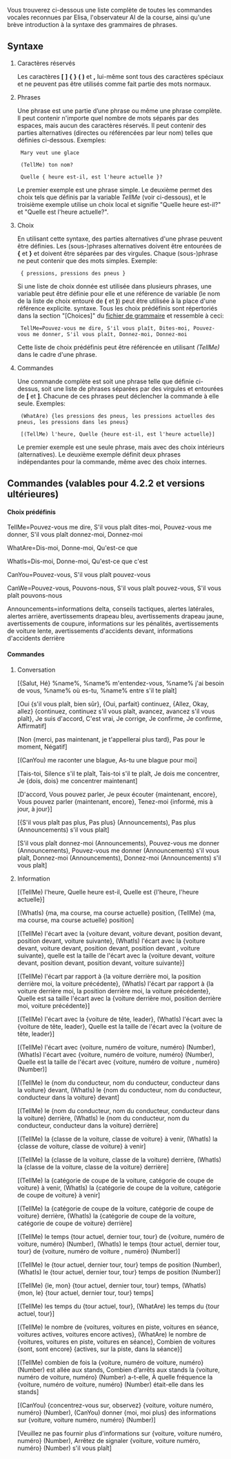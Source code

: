 Vous trouverez ci-dessous une liste complète de toutes les commandes vocales reconnues par Elisa, l'observateur AI de la course, ainsi qu'une brève introduction à la syntaxe des grammaires de phrases.

## Syntaxe

1. Caractères réservés

   Les caractères **[** **]** **{** **}** **(** **)** et **,** lui-même sont tous des caractères spéciaux et ne peuvent pas être utilisés comme fait partie des mots normaux.
   
2. Phrases

   Une phrase est une partie d’une phrase ou même une phrase complète. Il peut contenir n'importe quel nombre de mots séparés par des espaces, mais aucun des caractères réservés. Il peut contenir des parties alternatives (directes ou référencées par leur nom) telles que définies ci-dessous. Exemples:
   
		Mary veut une glace

		(TellMe) ton nom?
		
		Quelle { heure est-il, est l'heure actuelle }?
		
   Le premier exemple est une phrase simple. Le deuxième permet des choix tels que définis par la variable *TellMe* (voir ci-dessous), et le troisième exemple utilise un choix local et signifie "Quelle heure est-il?" et "Quelle est l'heure actuelle?".


3. Choix

   En utilisant cette syntaxe, des parties alternatives d'une phrase peuvent être définies. Les (sous-)phrases alternatives doivent être entourées de **{** et **}** et doivent être séparées par des virgules. Chaque (sous-)phrase ne peut contenir que des mots simples. Exemple:
   
		{ pressions, pressions des pneus }

   Si une liste de choix donnée est utilisée dans plusieurs phrases, une variable peut être définie pour elle et une référence de variable (le nom de la liste de choix entouré de **(** et **)**) peut être utilisée à la place d'une référence explicite. syntaxe. Tous les choix prédéfinis sont répertoriés dans la section "[Choices]" du [fichier de grammaire](https://github.com/SeriousOldMan/Simulator-Controller/blob/main/Sources/Assistants/Grammars/Choices.fr) et ressemble à ceci:

		TellMe=Pouvez-vous me dire, S'il vous plaît, Dites-moi, Pouvez-vous me donner, S'il vous plaît, Donnez-moi, Donnez-moi

   Cette liste de choix prédéfinis peut être référencée en utilisant *(TellMe)* dans le cadre d'une phrase.

4. Commandes

   Une commande complète est soit une phrase telle que définie ci-dessus, soit une liste de phrases séparées par des virgules et entourées de **[** et **]**. Chacune de ces phrases peut déclencher la commande à elle seule. Exemples:

		(WhatAre) {les pressions des pneus, les pressions actuelles des pneus, les pressions dans les pneus}
		
		[(TellMe) l'heure, Quelle {heure est-il, est l'heure actuelle}]

   Le premier exemple est une seule phrase, mais avec des choix intérieurs (alternatives). Le deuxième exemple définit deux phrases indépendantes pour la commande, même avec des choix internes.

## Commandes (valables pour 4.2.2 et versions ultérieures)

#### Choix prédéfinis

TellMe=Pouvez-vous me dire, S'il vous plaît dites-moi, Pouvez-vous me donner, S'il vous plaît donnez-moi, Donnez-moi

WhatAre=Dis-moi, Donne-moi, Qu'est-ce que

WhatIs=Dis-moi, Donne-moi, Qu'est-ce que c'est

CanYou=Pouvez-vous, S'il vous plaît pouvez-vous

CanWe=Pouvez-vous, Pouvons-nous, S'il vous plaît pouvez-vous, S'il vous plaît pouvons-nous

Announcements=informations delta, conseils tactiques, alertes latérales, alertes arrière, avertissements drapeau bleu, avertissements drapeau jaune, avertissements de coupure, informations sur les pénalités, avertissements de voiture lente, avertissements d'accidents devant, informations d'accidents derrière

#### Commandes

1.  Conversation

	[{Salut, Hé} %name%, %name% m'entendez-vous, %name% j'ai besoin de vous, %name% où es-tu, %name% entre s'il te plaît]

	[Oui {s'il vous plaît, bien sûr}, {Oui, parfait} continuez, {Allez, Okay, allez} {continuez, continuez s'il vous plaît, avancez, avancez s'il vous plaît}, Je suis d'accord, C'est vrai, Je corrige, Je confirme, Je confirme, Affirmatif]

	[Non {merci, pas maintenant, je t'appellerai plus tard}, Pas pour le moment, Négatif]

	[(CanYou) me raconter une blague, As-tu une blague pour moi]

	[Tais-toi, Silence s'il te plaît, Tais-toi s'il te plaît, Je dois me concentrer, Je {dois, dois} me concentrer maintenant]

	[D'accord, Vous pouvez parler, Je peux écouter {maintenant, encore}, Vous pouvez parler {maintenant, encore}, Tenez-moi {informé, mis à jour, à jour}]

	[{S'il vous plaît pas plus, Pas plus} (Announcements), Pas plus (Announcements) s'il vous plaît]

	[S'il vous plaît donnez-moi (Announcements), Pouvez-vous me donner (Announcements), Pouvez-vous me donner (Announcements) s'il vous plaît, Donnez-moi (Announcements), Donnez-moi (Announcements) s'il vous plaît]

2.  Information

	[(TellMe) l'heure, Quelle heure est-il, Quelle est {l'heure, l'heure actuelle}]
	
	[(WhatIs) {ma, ma course, ma course actuelle} position, (TellMe) {ma, ma course, ma course actuelle} position]

	[(TellMe) l'écart avec la {voiture devant, voiture devant, position devant, position devant, voiture suivante}, (WhatIs) l'écart avec la {voiture devant, voiture devant, position devant, position devant , voiture suivante}, quelle est la taille de l'écart avec la {voiture devant, voiture devant, position devant, position devant, voiture suivante}]

	[(TellMe) l'écart par rapport à {la voiture derrière moi, la position derrière moi, la voiture précédente}, (WhatIs) l'écart par rapport à {la voiture derrière moi, la position derrière moi, la voiture précédente}, Quelle est sa taille l'écart avec la {voiture derrière moi, position derrière moi, voiture précédente}]

	[(TellMe) l'écart avec la {voiture de tête, leader}, (WhatIs) l'écart avec la {voiture de tête, leader}, Quelle est la taille de l'écart avec la {voiture de tête, leader}]

	[(TellMe) l'écart avec {voiture, numéro de voiture, numéro} (Number), (WhatIs) l'écart avec {voiture, numéro de voiture, numéro} (Number), Quelle est la taille de l'écart avec {voiture, numéro de voiture , numéro} (Number)]

	[(TellMe) le {nom du conducteur, nom du conducteur, conducteur dans la voiture} devant, (WhatIs) le {nom du conducteur, nom du conducteur, conducteur dans la voiture} devant]

	[(TellMe) le {nom du conducteur, nom du conducteur, conducteur dans la voiture} derrière, (WhatIs) le {nom du conducteur, nom du conducteur, conducteur dans la voiture} derrière]

	[(TellMe) la {classe de la voiture, classe de voiture} à venir, (WhatIs) la {classe de voiture, classe de voiture} à venir]

	[(TellMe) la {classe de la voiture, classe de la voiture} derrière, (WhatIs) la {classe de la voiture, classe de la voiture} derrière]

	[(TellMe) la {catégorie de coupe de la voiture, catégorie de coupe de voiture} à venir, (WhatIs) la {catégorie de coupe de la voiture, catégorie de coupe de voiture} à venir]

	[(TellMe) la {catégorie de coupe de la voiture, catégorie de coupe de voiture} derrière, (WhatIs) la {catégorie de coupe de la voiture, catégorie de coupe de voiture} derrière]

	[(TellMe) le temps {tour actuel, dernier tour, tour} de {voiture, numéro de voiture, numéro} (Number), (WhatIs) le temps {tour actuel, dernier tour, tour} de {voiture, numéro de voiture , numéro} (Number)]

	[(TellMe) le {tour actuel, dernier tour, tour} temps de position (Number), (WhatIs) le {tour actuel, dernier tour, tour} temps de position (Number)]

	[(TellMe) {le, mon} {tour actuel, dernier tour, tour} temps, (WhatIs) {mon, le} {tour actuel, dernier tour, tour} temps]

	[(TellMe) les temps du {tour actuel, tour}, (WhatAre) les temps du {tour actuel, tour}]

	[(TellMe) le nombre de {voitures, voitures en piste, voitures en séance, voitures actives, voitures encore actives}, (WhatAre) le nombre de {voitures, voitures en piste, voitures en séance}, Combien de voitures {sont, sont encore} {actives, sur la piste, dans la séance}]

	[(TellMe) combien de fois la {voiture, numéro de voiture, numéro} (Number) est allée aux stands, Combien d’arrêts aux stands la {voiture, numéro de voiture, numéro} (Number) a-t-elle, À quelle fréquence la {voiture, numéro de voiture, numéro} (Number) était-elle dans les stands]
	
	[(CanYou) {concentrez-vous sur, observez} {voiture, voiture numéro, numéro} (Number), (CanYou) donner {moi, moi plus} des informations sur {voiture, voiture numéro, numéro} (Number)]

	[Veuillez ne pas fournir plus d'informations sur {voiture, voiture numéro, numéro} (Number), Arrêtez de signaler {voiture, voiture numéro, numéro} (Number) s'il vous plaît]